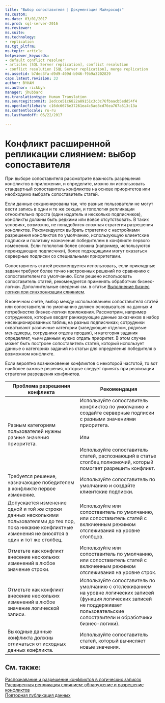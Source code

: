 ```yaml
---
title: "Выбор сопоставителя | Документация Майкрософт"
ms.custom: 
ms.date: 03/01/2017
ms.prod: sql-server-2016
ms.reviewer: 
ms.suite: 
ms.technology:
- replication
ms.tgt_pltfrm: 
ms.topic: article
helpviewer_keywords:
- default conflict resolver
- articles [SQL Server replication], conflict resolution
- conflict resolution [SQL Server replication], merge replication
ms.assetid: b7dec3fa-d9d9-409d-b946-f9b9a3202829
caps.latest.revision: 33
author: BYHAM
ms.author: rickbyh
manager: jhubbard
ms.translationtype: Human Translation
ms.sourcegitcommit: 2edcce51c6822a89151c3c3c76fbaacb5edd54f4
ms.openlocfilehash: c16dc6676e37261ea4c5ae8cd76ea767a513c13a
ms.contentlocale: ru-ru
ms.lasthandoff: 06/22/2017

---
```

# <a name="advanced-merge-replication-conflict---choose-a-resolver"></a>Конфликт расширенной репликации слиянием: выбор сопоставителя
  При выборе сопоставителя рассмотрите важность разрешения конфликтов в приложении, и определите, можно ли использовать стандартный сопоставитель конфликтов на основе приоритетов или необходимо выбрать сопоставитель статей.  
  
 Если данные секционированы так, что разные пользователи не могут вести запись в одни и те же секции, и топология репликации относительно проста (один издатель и несколько подписчиков), конфликты должны быть редкими или вовсе отсутствовать. В таких условиях, возможно, не понадобится сложная стратегия разрешения конфликтов. Рекомендуется выбрать стратегию с настройками разрешения конфликтов по умолчанию, использующую клиентские подписки и политику назначения победителем в конфликте первого изменения. Если топология более сложна (например, используются переиздающие подписчики), более подходящими могут оказаться серверные подписки со специальными приоритетами.  
  
 Сопоставитель статей рекомендуется использовать, если прикладные задачи требуют более точно настроенных решений по сравнению с сопоставителем по умолчанию. Если решено использовать сопоставитель статей, рекомендуется применять обработчик бизнес-логики. Дополнительные сведения см. в статье [Выполнение бизнес логики при синхронизации слиянием](../../../relational-databases/replication/merge/execute-business-logic-during-merge-synchronization.md).  
  
 В конечном счете, выбор между использованием сопоставителя статей или сопоставителя по умолчанию должен основываться на данных и потребностях бизнес-логики приложения. Рассмотрим, например сотрудников, которые вводят ранжирующие данные заказчиков в набор несекционированных таблиц на разных подписчиках; сотрудники охватывают различные категории (заведующие отделом, рядовые менеджеры, сотрудники отдела продаж), и категория задания определяет, чьим данным нужно отдать приоритет. В этом случае может быть построен сопоставитель статей, который использует данные о категориях заданий из статьи для определения победителя в возможном конфликте.  
  
 Если вероятно возникновение конфликтов с некоторой частотой, то вот наиболее важные решения, которые следует принять при реализации стратегии разрешения конфликтов.  
  
|Проблема разрешения конфликта|Рекомендация|  
|-------------------------------|--------------------|  
|Разным категориям пользователей нужны разные значения приоритета.|Используйте сопоставитель конфликтов по умолчанию и создайте серверные подписки с разными значениями приоритета.<br /><br /> Или<br /><br /> Используйте сопоставитель статей, распознающий в статье столбец полномочий, который помогает разрешить конфликт.|  
|Требуется решение, назначающее победителем в конфликте первое изменение.|Используйте сопоставитель по умолчанию и создайте клиентские подписки.|  
|Допускается изменение одной и той же строки данных несколькими пользователями до тех пор, пока никакие конфликтные изменения не вносятся в один и тот же столбец.|Используйте или сопоставитель по умолчанию, или сопоставитель статей с включенным режимом отслеживания на уровне столбцов.|  
|Отметьте как конфликт внесение нескольких изменений в любое значение строки.|Используйте или сопоставитель по умолчанию, или сопоставитель статей с включенным режимом отслеживания на уровне строк.|  
|Отметьте как конфликт внесение нескольких изменений в любое значение логической записи.|Используйте сопоставитель по умолчанию с отслеживанием на уровне логических записей (функция логических записей не поддерживает пользовательские сопоставители и обработчики бизнес-логики).|  
|Выходные данные конфликта должны отличаться от исходных данных конфликта.|Используйте сопоставитель статей, который вычисляет новые значения.|  
  
## <a name="see-also"></a>См. также:  
 [Распознавание и разрешение конфликтов в логических записях](../../../relational-databases/replication/merge/advanced-merge-replication-conflict-resolving-in-logical-record.md)   
 [Расширенная репликация слиянием: обнаружение и разрешение конфликтов](../../../relational-databases/replication/merge/advanced-merge-replication-conflict-detection-and-resolution.md)   
 [Повторная публикация данных](../../../relational-databases/replication/republish-data.md)  
  
  

